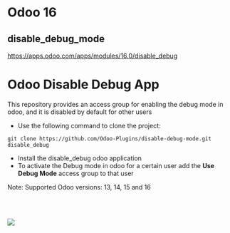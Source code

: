 # Odoo 16 
## disable_debug_mode
https://apps.odoo.com/apps/modules/16.0/disable_debug


# Odoo Disable Debug App
This repository provides an access group for enabling the debug mode in odoo, and it is disabled by default for other users


- Use the following command to clone the project:

```
git clone https://github.com/Odoo-Plugins/disable-debug-mode.git disable_debug
```

- Install the disable_debug odoo application
- To activate the Debug mode in odoo for a certain user add the **Use Debug Mode** access group to that user

Note: Supported Odoo versions: 13, 14, 15 and 16


<br/><br/>

<img src="https://i.imgur.com/LYbkSNZ.png" />

